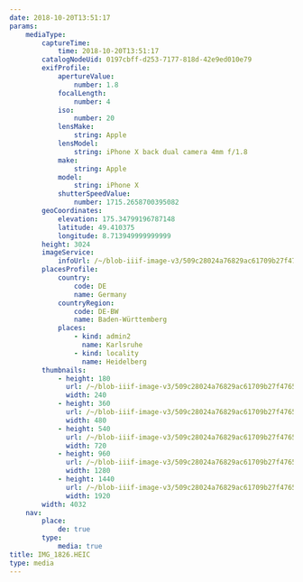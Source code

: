 ```yaml
---
date: 2018-10-20T13:51:17
params:
    mediaType:
        captureTime:
            time: 2018-10-20T13:51:17
        catalogNodeUid: 0197cbff-d253-7177-818d-42e9ed010e79
        exifProfile:
            apertureValue:
                number: 1.8
            focalLength:
                number: 4
            iso:
                number: 20
            lensMake:
                string: Apple
            lensModel:
                string: iPhone X back dual camera 4mm f/1.8
            make:
                string: Apple
            model:
                string: iPhone X
            shutterSpeedValue:
                number: 1715.2658700395082
        geoCoordinates:
            elevation: 175.34799196787148
            latitude: 49.410375
            longitude: 8.713949999999999
        height: 3024
        imageService:
            infoUrl: /~/blob-iiif-image-v3/509c28024a76829ac61709b27f47650c08d0e199542d9f6b42d636ce0fb1095d/info.json
        placesProfile:
            country:
                code: DE
                name: Germany
            countryRegion:
                code: DE-BW
                name: Baden-Württemberg
            places:
                - kind: admin2
                  name: Karlsruhe
                - kind: locality
                  name: Heidelberg
        thumbnails:
            - height: 180
              url: /~/blob-iiif-image-v3/509c28024a76829ac61709b27f47650c08d0e199542d9f6b42d636ce0fb1095d/full/240%2C180/0/default.jpg
              width: 240
            - height: 360
              url: /~/blob-iiif-image-v3/509c28024a76829ac61709b27f47650c08d0e199542d9f6b42d636ce0fb1095d/full/480%2C360/0/default.jpg
              width: 480
            - height: 540
              url: /~/blob-iiif-image-v3/509c28024a76829ac61709b27f47650c08d0e199542d9f6b42d636ce0fb1095d/full/720%2C540/0/default.jpg
              width: 720
            - height: 960
              url: /~/blob-iiif-image-v3/509c28024a76829ac61709b27f47650c08d0e199542d9f6b42d636ce0fb1095d/full/1280%2C960/0/default.jpg
              width: 1280
            - height: 1440
              url: /~/blob-iiif-image-v3/509c28024a76829ac61709b27f47650c08d0e199542d9f6b42d636ce0fb1095d/full/1920%2C1440/0/default.jpg
              width: 1920
        width: 4032
    nav:
        place:
            de: true
        type:
            media: true
title: IMG_1826.HEIC
type: media
---
```

